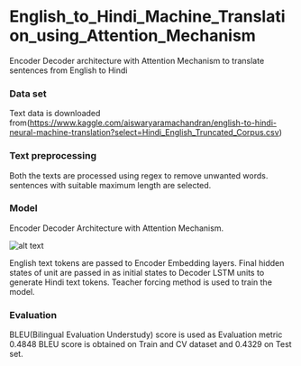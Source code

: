 # English_to_Hindi_Machine_Translation_using_Attention_Mechanism
Encoder Decoder architecture with Attention Mechanism to translate sentences from English to Hindi
### Data set
Text data is downloaded from(https://www.kaggle.com/aiswaryaramachandran/english-to-hindi-neural-machine-translation?select=Hindi_English_Truncated_Corpus.csv)

### Text preprocessing
Both the texts are processed using regex to remove unwanted words. sentences with suitable maximum length are selected.

### Model ###
Encoder Decoder Architecture with Attention Mechanism.

![alt text](http://www.aican.hu/wp-content/uploads/2018/08/bahdanau.png)
 
English text tokens are passed to Encoder Embedding layers. Final hidden states of  unit are passed in as initial states to Decoder LSTM units to generate Hindi text tokens. 
Teacher forcing method is used to train the model. 

### Evaluation ###
BLEU(Bilingual Evaluation Understudy) score is used as Evaluation metric
0.4848 BLEU score is obtained on Train and CV dataset and 0.4329 on Test set.
